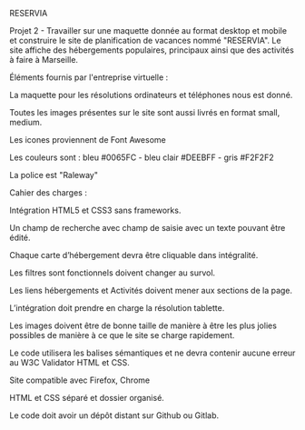 RESERVIA

Projet 2 - Travailler sur une maquette donnée au format desktop et mobile et construire le site de planification de vacances nommé "RESERVIA". Le site affiche des hébergements populaires, principaux ainsi que des activités à faire à Marseille.

Éléments fournis par l'entreprise virtuelle :

La maquette pour les résolutions ordinateurs et téléphones nous est donné.

Toutes les images présentes sur le site sont aussi livrés en format small, medium.

Les icones proviennent de Font Awesome

Les couleurs sont : bleu #0065FC - bleu clair #DEEBFF - gris #F2F2F2

La police est "Raleway"

Cahier des charges : 

Intégration HTML5 et CSS3 sans frameworks.

Un champ de recherche avec champ de saisie avec un texte pouvant être édité.

Chaque carte d’hébergement devra être cliquable dans intégralité.

Les filtres sont fonctionnels doivent changer au survol.

Les liens hébergements et Activités doivent mener aux sections de la page.

L’intégration doit prendre en charge la résolution tablette.

Les images doivent être de bonne taille de manière à être les plus jolies possibles de manière à ce que le site se charge rapidement.

Le code utilisera les balises sémantiques et ne devra contenir aucune erreur au W3C Validator HTML et CSS.

Site compatible avec Firefox, Chrome

HTML et CSS séparé et dossier organisé.

Le code doit avoir un dépôt distant sur Github ou Gitlab.
